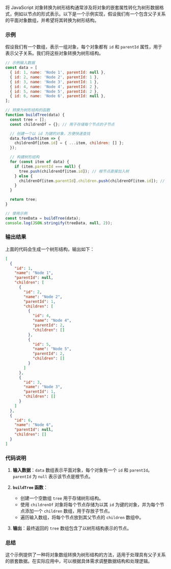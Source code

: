 将 JavaScript 对象转换为树形结构通常涉及将对象的嵌套属性转化为树形数据格式，例如以节点的形式表示。以下是一个示例实现，假设我们有一个包含父子关系的平面对象数组，并希望将其转换为树形结构。

### 示例

假设我们有一个数组，表示一组对象，每个对象都有 `id` 和 `parentId` 属性，用于表示父子关系。我们将这些对象转换为树形结构。

```javascript
// 示例输入数据
const data = [
  { id: 1, name: 'Node 1', parentId: null },
  { id: 2, name: 'Node 2', parentId: 1 },
  { id: 3, name: 'Node 3', parentId: 1 },
  { id: 4, name: 'Node 4', parentId: 2 },
  { id: 5, name: 'Node 5', parentId: 2 },
  { id: 6, name: 'Node 6', parentId: null },
];

// 转换为树形结构的函数
function buildTree(data) {
  const tree = [];
  const childrenOf = {}; // 用于存储每个节点的子节点

  // 创建一个以 id 为键的对象，方便快速查找
  data.forEach(item => {
    childrenOf[item.id] = { ...item, children: [] };
  });

  // 构建树形结构
  for (const item of data) {
    if (item.parentId === null) {
      tree.push(childrenOf[item.id]); // 根节点直接加入树
    } else {
      childrenOf[item.parentId].children.push(childrenOf[item.id]); // 将子节点添加到对应的父节点
    }
  }

  return tree;
}

// 使用示例
const treeData = buildTree(data);
console.log(JSON.stringify(treeData, null, 2));
```

### 输出结果

上面的代码会生成一个树形结构，输出如下：

```json
[
  {
    "id": 1,
    "name": "Node 1",
    "parentId": null,
    "children": [
      {
        "id": 2,
        "name": "Node 2",
        "parentId": 1,
        "children": [
          {
            "id": 4,
            "name": "Node 4",
            "parentId": 2,
            "children": []
          },
          {
            "id": 5,
            "name": "Node 5",
            "parentId": 2,
            "children": []
          }
        ]
      },
      {
        "id": 3,
        "name": "Node 3",
        "parentId": 1,
        "children": []
      }
    ]
  },
  {
    "id": 6,
    "name": "Node 6",
    "parentId": null,
    "children": []
  }
]
```

### 代码说明

1. **输入数据**：`data` 数组表示平面对象，每个对象有一个 `id` 和 `parentId`。`parentId` 为 `null` 表示该节点是根节点。

2. **`buildTree` 函数**：
   - 创建一个空数组 `tree` 用于存储树形结构。
   - 使用 `childrenOf` 对象将每个节点存储为以其 `id` 为键的对象，并为每个节点添加一个 `children` 数组，用于存放子节点。
   - 遍历输入数组，将每个节点放到其父节点的 `children` 数组中。

3. **输出**：最终返回的 `tree` 数组包含了以树形结构表示的节点。

### 总结

这个示例提供了一种将对象数组转换为树形结构的方法，适用于处理具有父子关系的嵌套数据。在实际应用中，可以根据具体需求调整数据结构和处理逻辑。